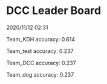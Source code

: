 # DCC Leader Board
2020/11/12 02:31

Team_KDH accuracy: 0.614

Team_test accuracy: 0.237

Team_DCC accuracy: 0.237

Team_dog accuracy: 0.237

